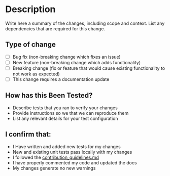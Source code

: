 # Description

Write here a summary of the changes, including scope and context. List any dependencies that are required for this change.

## Type of change

- [ ] Bug fix (non-breaking change which fixes an issue)
- [ ] New feature (non-breaking change which adds functionality)
- [ ] Breaking change (fix or feature that would cause existing functionality to not work as expected)
- [ ] This change requires a documentation update

## How has this Been Tested?


- Describe tests that you ran to verify your changes
- Provide instructions so we that we can reproduce them
- List any relevant details for your test configuration


## I confirm that:

- I Have written and added new tests for my changes
- New and existing unit tests pass locally with my changes
- I followed the [contribution_guidelines.md](https://github.com/Sifchain/sif-apis/blob/master/contribution_guidelines.md)
- I have properly commented my code and updated the docs
- My changes generate no new warnings


